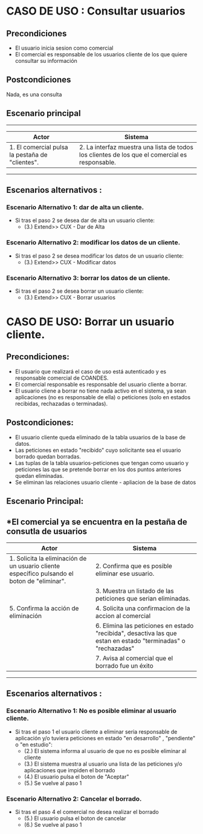 # CASO DE USO : Consultar usuarios

## Precondiciones
- El usuario inicia sesion como comercial
- El comercial es responsable de los usuarios cliente de los que quiere consultar su información

## Postcondiciones
Nada, es una consulta

## Escenario principal

--- 
| Actor                                       | Sistema                                                                                           |
|---------------------------------------------|---------------------------------------------------------------------------------------------------|
| 1. El comercial pulsa la pestaña de "clientes". | 2.	La interfaz muestra una lista de todos los clientes de los que el comercial es responsable.   |


--- 
## Escenarios alternativos : 
### Escenario Alternativo 1: dar de alta un cliente.
  - Si tras el paso 2 se desea dar de alta un usuario cliente:
    - (3.) Extend>> CUX - Dar de Alta
    
### Escenario Alternativo 2: modificar  los datos de un cliente.
  - Si tras el paso 2 se desea modificar los datos de un usuario cliente:
    - (3.) Extend>> CUX - Modificar datos
    
### Escenario Alternativo 3: borrar los datos de un cliente.
   - Si tras el paso 2 se desea borrar un usuario cliente:
     - (3.) Extend>> CUX - Borrar usuarios



# CASO DE USO: Borrar un usuario cliente. 

## Precondiciones:
- El usuario que realizará el caso de uso está autenticado y es responsable comercial de COANDES.
- El comercial responsable es responsable del usuario cliente a borrar.
- El usuario cliene a borrar no tiene nada activo en el sistema, ya sean aplicaciones (no es responsable de ella) o peticiones (solo en estados recibidas, rechazadas o terminadas). 

## Postcondiciones: 
- El usuario cliente queda eliminado de la tabla usuarios de la base de datos.
- Las peticiones en estado "recibido" cuyo solicitante sea el usuario borrado quedan borradas.
- Las tuplas de la tabla usuarios-peticiones que tengan como usuario y peticiones las que se pretende borrar en los dos puntos anteriores quedan eliminadas.
- Se eliminan las relaciones usuario cliente - apliacion de la base de datos

## Escenario Principal: 
*El comercial ya se encuentra en la pestaña de consutla de usuarios
--- 
| Actor                                       | Sistema                                                                                           |
|---------------------------------------------|---------------------------------------------------------------------------------------------------|
| 1. Solicita la eliminación de un usuario cliente específico pulsando el boton de "eliminar". | 2.	Confirma que es posible eliminar ese usuario.   |
|            | 3.	Muestra un listado de las peticiones que serian eliminadas.    |
| 5. Confirma la acción de eliminación        | 4. Solicita una confirmacion de la accion al comercial        |
|                                             | 6. Elimina las peticiones en estado "recibida", desactiva las que estan en estado "terminadas" o "rechazadas"  |
|                                             | 7. Avisa al comercial que el borrado fue un éxito        |


--- 
## Escenarios alternativos : 
### Escenario Alternativo 1: No es posible eliminar al usuario cliente.
  - Si tras el paso 1 el usuario cliente a eliminar seria responsable de aplicación y/o tuviera peticiones en estado "en desarrollo" , "pendiente" o "en estudio":
    -  (2.) El sistema informa al usuario de que no es posible eliminar al cliente
    -  (3.) El sistema muestra al usuario una lista de las peticiones y/o aplicaciones que impiden el borrado
    -  (4.) El usuario pulsa el boton de "Aceptar"
    -  (5.) Se vuelve al paso 1

### Escenario Alternativo 2: Cancelar el borrado.
  - Si tras el paso 4 el comercial no desea realizar el borrado
    - (5.) El usuario pulsa el boton de cancelar
    - (6.) Se vuelve al paso 1
  


